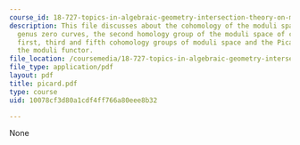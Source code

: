 ```yaml
---
course_id: 18-727-topics-in-algebraic-geometry-intersection-theory-on-moduli-spaces-spring-2006
description: This file discusses about the cohomology of the moduli space of pointed
  genus zero curves, the second homology group of the moduli space of curves, the
  first, third and fifth cohomology groups of moduli space and the Picard group of
  the moduli functor.
file_location: /coursemedia/18-727-topics-in-algebraic-geometry-intersection-theory-on-moduli-spaces-spring-2006/10078cf3d80a1cdf4ff766a80eee8b32_picard.pdf
file_type: application/pdf
layout: pdf
title: picard.pdf
type: course
uid: 10078cf3d80a1cdf4ff766a80eee8b32

---
```

None